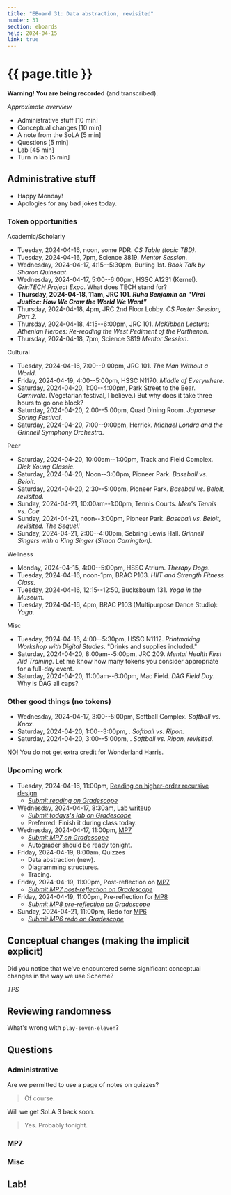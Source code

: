 ```yaml
---
title: "EBoard 31: Data abstraction, revisited"
number: 31
section: eboards
held: 2024-04-15
link: true
---
```

# {{ page.title }}

**Warning! You are being recorded** (and transcribed). 

_Approximate overview_

* Administrative stuff [10 min]
* Conceptual changes [10 min]
* A note from the SoLA [5 min]
* Questions [5 min]
* Lab [45 min]
* Turn in lab [5 min]

Administrative stuff
--------------------

* Happy Monday!
* Apologies for any bad jokes today.

### Token opportunities

Academic/Scholarly

* Tuesday, 2024-04-16, noon, some PDR.
  _CS Table (topic TBD)_.
* Tuesday, 2024-04-16, 7pm, Science 3819.
  _Mentor Session_.
* Wednesday, 2024-04-17, 4:15--5:30pm, Burling 1st.
  _Book Talk by Sharon Quinsaat_.
* Wednesday, 2024-04-17, 5:00--6:00pm, HSSC A1231 (Kernel).
  _GrinTECH Project Expo_.  What does TECH stand for?
* **Thursday, 2024-04-18, 11am, JRC 101**.
  **_Ruha Benjamin on "Viral Justice: How We Grow the World We Want"_**
* Thursday, 2024-04-18, 4pm, JRC 2nd Floor Lobby.
  _CS Poster Session, Part 2._
* Thursday, 2024-04-18, 4:15--6:00pm, JRC 101.
  _McKibben Lecture: Athenian Heroes: Re-reading the West Pediment of the Parthenon_.
* Thursday, 2024-04-18, 7pm, Science 3819
  _Mentor Session_.

Cultural

* Tuesday, 2024-04-16, 7:00--9:00pm, JRC 101.
  _The Man Without a World_.
* Friday, 2024-04-19, 4:00--5:00pm, HSSC N1170.
  _Middle of Everywhere_. 
* Saturday, 2024-04-20, 1:00--4:00pm, Park Street to the Bear.
  _Carnivale_. (Vegetarian festival, I believe.)
  But why does it take three hours to go one block?
* Saturday, 2024-04-20, 2:00--5:00pm, Quad Dining Room.
  _Japanese Spring Festival_.
* Saturday, 2024-04-20, 7:00--9:00pm, Herrick.
  _Michael Londra and the Grinnell Symphony Orchestra_.

Peer

* Saturday, 2024-04-20, 10:00am--1:00pm, Track and Field Complex.
  _Dick Young Classic_.
* Saturday, 2024-04-20, Noon--3:00pm, Pioneer Park.
  _Baseball vs. Beloit._
* Saturday, 2024-04-20, 2:30--5:00pm, Pioneer Park.
  _Baseball vs. Beloit, revisited._
* Sunday, 2024-04-21, 10:00am--1:00pm, Tennis Courts.
  _Men's Tennis vs. Coe._
* Sunday, 2024-04-21, noon--3:00pm, Pioneer Park.
  _Baseball vs. Beloit, revisited. The Sequel!_
* Sunday, 2024-04-21, 2:00--4:00pm, Sebring Lewis Hall.
  _Grinnell Singers with a King Singer (Simon Carrington)._

Wellness

* Monday, 2024-04-15, 4:00--5:00pm, HSSC Atrium.
  _Therapy Dogs_.
* Tuesday, 2024-04-16, noon-1pm, BRAC P103.
  _HIIT and Strength Fitness Class._
* Tuesday, 2024-04-16, 12:15--12:50, Bucksbaum 131.
  _Yoga in the Museum._
* Tuesday, 2024-04-16, 4pm, BRAC P103 (Multipurpose Dance Studio):
  _Yoga_.

Misc

* Tuesday, 2024-04-16, 4:00--5:30pm, HSSC N1112.
  _Printmaking Workshop with Digital Studies_. "Drinks and supplies included."
* Saturday, 2024-04-20, 8:00am--5:00pm, JRC 209.
  _Mental Health First Aid Training_. Let me know how many tokens you
  consider appropriate for a full-day event.
* Saturday, 2024-04-20, 11:00am--6:00pm, Mac Field.
  _DAG Field Day_. Why is DAG all caps?

### Other good things (no tokens)

* Wednesday, 2024-04-17, 3:00--5:00pm, Softball Complex.
  _Softball vs. Knox_.
* Saturday, 2024-04-20, 1:00--3:00pm, .
  _Softball vs. Ripon._
* Saturday, 2024-04-20, 3:00--5:00pm, .
  _Softball vs. Ripon, revisited._

NO! You do not get extra credit for Wonderland Harris.

### Upcoming work

* Tuesday, 2024-04-16, 11:00pm, [Reading on higher-order recursive design](../readings/higher-order-recursive-design)
    * [_Submit reading on Gradescope_](https://www.gradescope.com/courses/690100/assignments/4361926)
* Wednesday, 2024-04-17, 8:30am, [Lab writeup](../labs/data-abstraction)
    * [_Submit todays's lab on Gradescope_](https://www.gradescope.com/courses/690100/assignments/4353282)
    * Preferred: Finish it during class today.
* Wednesday, 2024-04-17, 11:00pm, [MP7](../mps/mp07)
    * [_Submit MP7 on Gradescope_](https://www.gradescope.com/courses/690100/assignments/4348423)
    * Autograder should be ready tonight.
* Friday, 2024-04-19, 8:00am, Quizzes
    * Data abstraction (new).
    * Diagramming structures.
    * Tracing.
* Friday, 2024-04-19, 11:00pm, Post-reflection on [MP7](../mps/mp07)
    * [_Submit MP7 post-reflection on Gradescope_](https://www.gradescope.com/courses/690100/assignments/4330330)
* Friday, 2024-04-19, 11:00pm, Pre-reflection for [MP8](../mps/mp08)
    * [_Submit MP8 pre-reflection on Gradescope_](???)
* Sunday, 2024-04-21, 11:00pm, Redo for [MP6](../mps/mp06)
    * [_Submit MP6 redo on Gradescope_](https://www.gradescope.com/courses/690100/assignments/4348422)

Conceptual changes (making the implicit explicit)
-------------------------------------------------

Did you notice that we've encountered some significant conceptual
changes in the way we use Scheme?

_TPS_

Reviewing randomness
--------------------

What's wrong with `play-seven-eleven`?

Questions
---------

### Administrative

Are we permitted to use a page of notes on quizzes?

> Of course.

Will we get SoLA 3 back soon.

> Yes. Probably tonight.

### MP7

### Misc

Lab!
----

